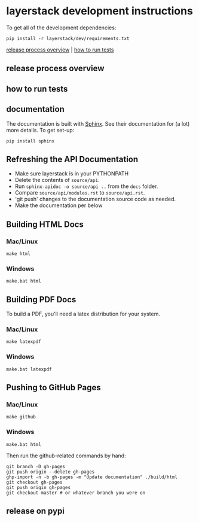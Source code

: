 # layerstack development instructions

To get all of the development dependencies:

```
pip install -r layerstack/dev/requirements.txt
```

[release process overview](#release-process-overview) | [how to run tests](#how-to-run-tests)

## release process overview

## how to run tests

## documentation

The documentation is built with [Sphinx](http://sphinx-doc.org/index.html). See their documentation for (a lot) more details. To get set-up:

```
pip install sphinx
```

## Refreshing the API Documentation

- Make sure layerstack is in your PYTHONPATH
- Delete the contents of `source/api`.
- Run `sphinx-apidoc -o source/api ..` from the `docs` folder.
- Compare `source/api/modules.rst` to `source/api.rst`.
- 'git push' changes to the documentation source code as needed.
- Make the documentation per below

## Building HTML Docs

### Mac/Linux

```
make html
```

### Windows

```
make.bat html
```

## Building PDF Docs

To build a PDF, you'll need a latex distribution for your system. 

### Mac/Linux

```
make latexpdf
```

### Windows

```
make.bat latexpdf
```

## Pushing to GitHub Pages

### Mac/Linux

```
make github
```

### Windows

```
make.bat html
```

Then run the github-related commands by hand:

```
git branch -D gh-pages
git push origin --delete gh-pages
ghp-import -n -b gh-pages -m "Update documentation" ./build/html
git checkout gh-pages
git push origin gh-pages
git checkout master # or whatever branch you were on
```


## release on pypi
